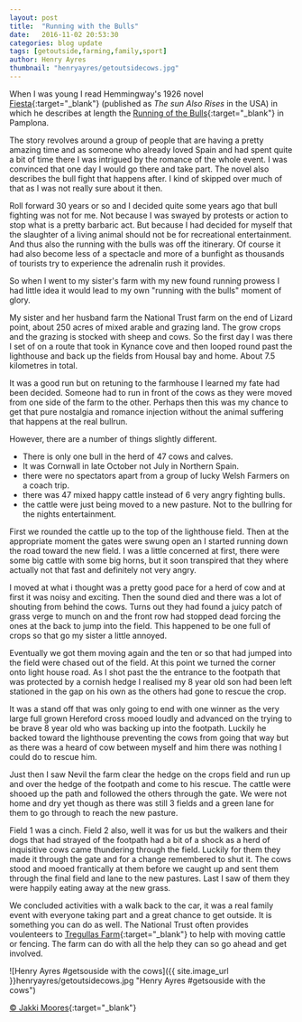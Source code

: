 ```yaml
---
layout: post
title:  "Running with the Bulls"
date:   2016-11-02 20:53:30
categories: blog update
tags: [getoutside,farming,family,sport]
author: Henry Ayres
thumbnail: "henryayres/getoutsidecows.jpg"
---
```

When I was young I read Hemmingway's 1926 novel [Fiesta](https://en.wikipedia.org/wiki/The_Sun_Also_Rises){:target="_blank"} (published as _The sun Also Rises_ in the USA) in which he describes at length the [Running of the Bulls](https://en.wikipedia.org/wiki/Running_of_the_Bulls){:target="_blank"} in Pamplona.

The story revolves around a group of people that are having a pretty amazing time and as someone who already loved Spain and had spent quite a bit of time there I was intrigued by the romance of the whole event.  I was convinced that one day I would go there and take part.
The novel also describes the bull fight that happens after.  I kind of skipped over much of that as I was not really sure about it then.  

Roll forward 30 years or so and I decided quite some years ago that bull fighting was not for me.  Not because I was swayed by protests or action to stop what
is a pretty barbaric act. But because I had decided for myself that the slaughter of a living animal should not be for recreational entertainment.
And thus also the running with the bulls was off the itinerary.
Of course it had also become less of a spectacle and more of a bunfight as thousands of tourists try to experience the adrenalin rush it provides.

So when I went to my sister's farm with my new found running prowess I had little idea it would lead to my own "running with the bulls" moment of glory.

My sister and her husband farm the National Trust farm on the end of Lizard point, about 250 acres of mixed arable and grazing land.  The grow crops and the grazing is stocked 
with sheep and cows.  So the first day I was there I set of on a route that took in Kynance cove and then looped round past the lighthouse and back up the fields from Housal bay and home.
About 7.5 kilometres in total.   


It was a good run but on retuning to the farmhouse I learned my fate had been decided.
Someone had to run in front of the cows as they were moved from one side of the farm to the other.
Perhaps then this was my chance to get that pure nostalgia and romance injection without the animal suffering that happens at the real bullrun.

However, there are a number of things slightly different.

* There is only one bull in the herd of 47 cows and calves. 
* It was Cornwall in late October not July in Northern Spain.
* there were no spectators apart from a group of lucky Welsh Farmers on a coach trip. 
* there was 47 mixed happy cattle instead of 6 very angry fighting bulls.
* the cattle were just being moved to a new pasture. Not to the bullring for the nights entertainment.

First we rounded the cattle up to the top of the lighthouse field.  Then at the appropriate moment the gates were swung open an I started running down the road toward the new field.
I was a little concerned at first, there were some big cattle with some big horns, but it soon transpired that they 
where actually not that fast and definitely not very angry.

I moved at what i thought was a pretty good pace for a herd of cow and at first it was noisy and exciting.  Then the sound died and there was a lot of shouting from behind the cows.
Turns out they had found a juicy patch of grass verge to munch on and the front row had stopped dead forcing the ones at the back to jump into the field.
This happened to be one full of crops so that go my sister a little annoyed.

Eventually we got them moving again and the ten or so that had jumped into the field were chased out of the field.  At this point we turned the corner onto light house road.
As I shot past the the entrance to the footpath that was protected by a cornish hedge I realised my 8 year old 
son had been left stationed in the gap on his own as the others had gone to rescue the crop.

It was a stand off that was only going to end with one winner as the very large full grown Hereford cross mooed loudly and advanced 
on the trying to be brave 8 year old who was backing up into the footpath. Luckily he backed toward the lighthouse preventing the cows
from going that way but as there was a heard of cow between myself and him there was nothing I could do to rescue him.
 
Just then I saw Nevil the farm clear the hedge on the crops field and run up and over the hedge of the footpath and come to his rescue.
The cattle were shooed up the path and followed the others through the gate.  We were not home and dry yet though as there
was still 3 fields and a green lane for them to go through to reach the new pasture.
 
Field 1 was a cinch. Field 2 also, well it was for us but the walkers and their dogs that had strayed of the footpath had a bit of a shock as a herd of 
inquisitive cows came thundering through the field.  Luckily for them they made it through the gate and for a change remembered to shut it.
The cows stood and mooed frantically at them before we caught up and sent them through the final field and lane to the new pastures.
Last I saw of them they were happily eating away at the new grass.

We concluded activities with a walk back to the car, it was a real family event with everyone taking part and a great chance to get outside.
It is something you can do as well.  The National Trust often provides voulenteers to [Tregullas Farm](http://www.tregullasfarm.co.uk){:target="_blank"} to help with moving cattle or fencing.
The farm can do with all the help they can so go ahead and get involved.





        
![Henry Ayres #getsouside with the cows]({{ site.image_url }}henryayres/getoutsidecows.jpg "Henry Ayres #getsouside with the cows")

[&copy; Jakki Moores](https://www.instagram.com/p/BMETXBNji8b/){:target="_blank"}





